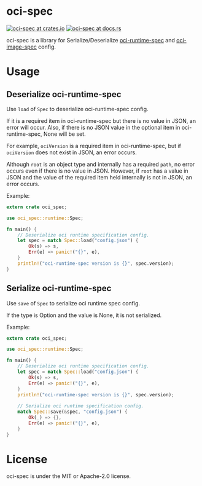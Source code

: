 # oci-spec
[![oci-spec at crates.io](https://img.shields.io/crates/v/oci-spec.svg)](https://crates.io/crates/oci-spec)
[![oci-spec at docs.rs](https://docs.rs/oci-spec/badge.svg)](https://docs.rs/oci-spec)

oci-spec is a library for Serialize/Deserialize [oci-runtime-spec](https://github.com/opencontainers/runtime-spec) and [oci-image-spec](https://github.com/opencontainers/image-spec) config.

# Usage
## Deserialize oci-runtime-spec
Use `load` of `Spec` to deserialize oci-runtime-spec config.

If it is a required item in oci-runtime-spec but there is no value in JSON, an error will occur.
Also, if there is no JSON value in the optional item in oci-runtime-spec, None will be set.

For example, `ociVersion` is a required item in oci-runtime-spec, but if `ociVersion` does not exist in JSON, an error occurs.

Although `root` is an object type and internally has a required `path`, no error occurs even if there is no value in JSON.
However, if `root` has a value in JSON and the value of the required item held internally is not in JSON, an error occurs.

Example:
```rust
extern crate oci_spec;

use oci_spec::runtime::Spec;

fn main() {
    // Deserialize oci runtime specification config.
    let spec = match Spec::load("config.json") {
        Ok(s) => s,
        Err(e) => panic!("{}", e),
    }
    println!("oci-runtime-spec version is {}", spec.version);
}
```

## Serialize oci-runtime-spec
Use `save` of `Spec` to serialize oci runtime spec config.

If the type is Option and the value is None, it is not serialized.

Example:
```rust
extern crate oci_spec;

use oci_spec::runtime::Spec;

fn main() {
    // Deserialize oci runtime specification config.
    let spec = match Spec::load("config.json") {
        Ok(s) => s,
        Err(e) => panic!("{}", e),
    }
    println!("oci-runtime-spec version is {}", spec.version);
    
    // Serialize oci runtime specification config.
    match Spec::save(&spec, "config.json") {
        Ok(_) => {},
        Err(e) => panic!("{}", e),
    }
}
```

# License
oci-spec is under the MIT or Apache-2.0 license.
